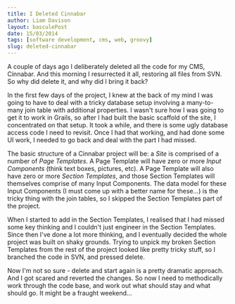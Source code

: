 ```yaml
---
title: I Deleted Cinnabar
author: Liam Davison
layout: basculePost
date: 15/03/2014
tags: [software development, cms, web, groovy]
slug: deleted-cinnabar
---
```

A couple of days ago I deliberately deleted all the code for my CMS, Cinnabar. And this morning I resurrected it all, restoring all files from SVN. So why did delete it, and why did I bring it back?

In the first few days of the project, I knew at the back of my mind I was going to have to deal with a tricky database setup involving a many-to-many join table with additional properties. I wasn't sure how I was going to get it to work in Grails, so after I had built the basic scaffold of the site, I concentrated on that setup. It took a while, and there is some ugly database access code I need to revisit. Once I had that working, and had done some UI work, I needed to go back and deal with the part I had missed.

The basic structure of a Cinnabar project will be: a _Site_ is comprised of a number of _Page Templates_. A Page Template will have zero or more _Input Components_ (think text boxes, pictures, etc). A Page Template will also have zero or more _Section Templates_, and those Section Templates will themselves comprise of many Input Components. The data model for these Input Components (I must come up with a better name for these...) is the tricky thing with the join tables, so I skipped the Section Templates part of the project.

When I started to add in the Section Templates, I realised that I had missed some key thinking and I couldn't just engineer in the Section Templates. Since then I've done a lot more thinking, and I eventually decided the whole project was built on shaky grounds. Trying to unpick my broken Section Templates from the rest of the project looked like pretty tricky stuff, so I branched the code in SVN, and pressed delete.

Now I'm not so sure - delete and start again is a pretty dramatic approach. And I got scared and reverted the changes. So now I need to methodically work through the code base, and work out what should stay and what should go. It might be a fraught weekend...
